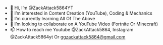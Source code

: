 - 👋 Hi, I’m @ZackAttack5864YT
- 👀 I’m interested in Content Creation (YouTube), Coding & Mechanics
- 🌱 I’m currently learning All Of The Above
- 💞️ I’m looking to collaborate on A YouTube Video (Fortnite Or Minecraft)
- 📫 How to reach me Youtube @ZackAttack5864, Instagram @ZackAttack5864yt Or ggzackattack5864@gmail.com

<!---
ZackAttack5864YT/Zack Jinson is a ✨ special ✨ repository because its `README.md` (this file) appears on your GitHub profile.
You can click the Preview link to take a look at your changes.
--->
